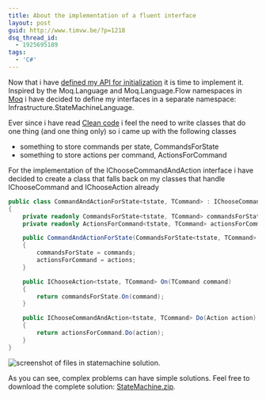 ```yaml
---
title: About the implementation of a fluent interface
layout: post
guid: http://www.timvw.be/?p=1218
dsq_thread_id:
  - 1925695189
tags:
  - 'C#'
---
```

Now that i have [defined my API for initialization](http://www.timvw.be/about-the-design-of-a-fluent-interface/) it is time to implement it. Inspired by the Moq.Language and Moq.Language.Flow namespaces in [Moq](http://code.google.com/p/moq/) i have decided to define my interfaces in a separate namespace: Infrastructure.StateMachineLanguage.

Ever since i have read [Clean code](http://www.amazon.com/Clean-Code-Handbook-Software-Craftsmanship/dp/0132350882) i feel the need to write classes that do one thing (and one thing only) so i came up with the following classes

* something to store commands per state, CommandsForState
* something to store actions per command, ActionsForCommand

For the implementation of the IChooseCommandAndAction interface i have decided to create a class that falls back on my classes that handle IChooseCommand and IChooseAction already

```csharp
public class CommandAndActionForState<tstate, TCommand> : IChooseCommandAndAction<tstate, TCommand>
{
	private readonly CommandsForState<tstate, TCommand> commandsForState;
	private readonly ActionsForCommand<tstate, TCommand> actionsForCommand;

	public CommandAndActionForState(CommandsForState<tstate, TCommand> commands, ActionsForCommand<tstate, TCommand> actions)
	{
		commandsForState = commands;
		actionsForCommand = actions;
	}

	public IChooseAction<tstate, TCommand> On(TCommand command)
	{
		return commandsForState.On(command);
	}

	public IChooseCommandAndAction<tstate, TCommand> Do(Action action)
	{
		return actionsForCommand.Do(action);
	}
}
```


![screenshot of files in statemachine solution.](http://www.timvw.be/wp-content/images/statemachine.solution.png)

As you can see, complex problems can have simple solutions. Feel free to download the complete solution: [StateMachine.zip](http://www.timvw.be/wp-content/code/csharp/StateMachine.zip).
